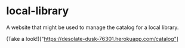 # local-library
A website that might be used to manage the catalog for a local library.

(Take a look!)["https://desolate-dusk-76301.herokuapp.com/catalog"]
